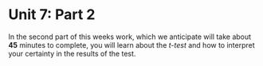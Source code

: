 # Unit 7: Part 2 

In the second part of this weeks work, which we anticipate will take about **45** minutes to complete, you will learn about the *t-test* and how to interpret your certainty in the results of the test. 
